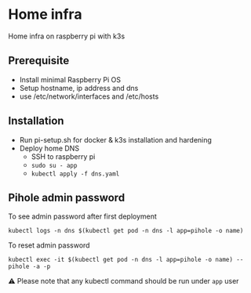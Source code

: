 # Home infra
Home infra on raspberry pi with k3s

## Prerequisite
- Install minimal Raspberry Pi OS
- Setup hostname, ip address and dns
 - use /etc/network/interfaces and /etc/hosts

## Installation
- Run pi-setup.sh for docker & k3s installation and hardening
- Deploy home DNS
  * SSH to raspberry pi
  * `sudo su - app`
  * `kubectl apply -f dns.yaml`

## Pihole admin password
To see admin password after first deployment
```
kubectl logs -n dns $(kubectl get pod -n dns -l app=pihole -o name)
```

To reset admin password
```
kubectl exec -it $(kubectl get pod -n dns -l app=pihole -o name) -- pihole -a -p
```


:warning: Please note that any kubectl command should be run under `app` user
